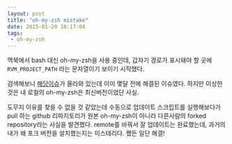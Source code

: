 ```yaml
---
layout: post
title: "oh-my-zsh mistake"
date: 2015-01-29 18:17:04
tags:
 - oh-my-zsh
---
```

맥북에서 bash 대신 oh-my-zsh을 사용 중인데, 갑자기 경로가 표시돼야 할 곳에 `RVM_PROJECT_PATH` 라는 문자열이기 보이기 시작했다.

검색해보니 [해당이슈](https://github.com/robbyrussell/oh-my-zsh/issues/3238)가 올라와 있는데 이미 몇달 전에 해결된 이슈였다.
하지만 이상한 것은 내 로컬의 oh-my-zsh은 최신버전이었단 사실.

도무지 이유를 찾을 수 없을 것 같았는데 수동으로 업데이트 스크립트를 실행해보다가 pull 하는 github 리파지토리가 원본 oh-my-zsh이 아니라 다른사람의 forked repository라는 사실을 발견했다.
remote를 바꿔서 잘 업데이트는 완료했는데, 과거의 내가 왜 포크 버전을 설치했는지는 미스테리다. 쨌든 일단 해결!
